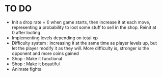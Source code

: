 # TO DO
* Init a drop rate = 0 when game starts, then increase it at each move, representing a probability to loot some stuff to sell in the shop. Reinit at 0 after looting
* Implementing levels depending on total xp
* Difficulty system : increasing it at the same time as player levels up, but let the player modify it as they will. More difficulty is, stronger is the opponent and more coins gained
* Shop : Make it functional
* Shop : Make it beautiful
* Animate fights